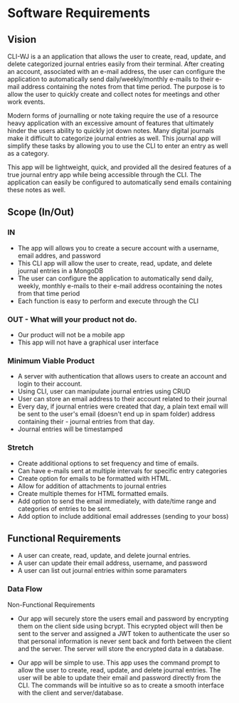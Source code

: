 # Software Requirements
## Vision

CLI-WJ is a an application that allows the user to create, read, update, and delete categorized journal entries easily from their terminal. After creating an account, associated with an e-mail address, the user can configure the application to automatically send daily/weekly/monthly e-mails to their e-mail address containing the notes from that time period. The purpose is to allow the user to quickly create and collect notes for meetings and other work events.

Modern forms of journalling or note taking require the use of a resource heavy application with an excessive amount of features that ultimately hinder the users ability to quickly jot down notes. Many digital journals make it difficult to categorize journal entries as well. This journal app will simplify these tasks by allowing you to use the CLI to enter an entry as well as a category.

This app will be lightweight, quick, and provided all the desired features of a true journal entry app while being accessible through the CLI. The application can easily be configured to automatically send emails containing these notes as well.

## Scope (In/Out)
### IN 
- The app will allows you to create a secure account with a username, email addres, and password
- This CLI app will allow the user to create, read, update, and delete journal entries in a MongoDB
- The user can configure the application to automatically send daily, weekly, monthly e-mails to their e-mail address ocontaining the notes from that time period
- Each function is easy to perform and execute through the CLI

### OUT - What will your product not do.
- Our product will not be a mobile app
- This app will not have a graphical user interface

### Minimum Viable Product 
- A server with authentication that allows users to create an account and login to their account.
- Using CLI, user can manipulate journal entries using CRUD
- User can store an email address to their account related to their journal
- Every day, if journal entries were created that day, a plain text email will be sent to the user's email (doesn't end up in spam folder) address containing their - journal entries from that day.
- Journal entries will be timestamped

### Stretch
- Create additional options to set frequency and time of emails.
- Can have e-mails sent at multiple intervals for specific entry categories
- Create option for emails to be formatted with HTML.
- Allow for addition of attachments to journal entries
- Create multiple themes for HTML formatted emails.
- Add option to send the email immediately, with date/time range and categories of entries to be sent.
- Add option to include additional email addresses (sending to your boss)

## Functional Requirements
- A user can create, read, update, and delete journal entries.
- A user can update their email address, username, and password
- A user can list out journal entries within some paramaters

### Data Flow



Non-Functional Requirements 
- Our app will securely store the users email and password by encrypting them on the client side using bcrypt. This ecrypted object will then be sent to the server and assigned a JWT token to authenticate the user so that personal information is never sent back and forth between the client and the server. The server will store the encrypted data in a database.

- Our app will be simple to use. This app uses the command prompt to allow the user to create, read, update, and delete journal entries. The user will be able to update their email and password directly from the CLI. The commands will be intuitive so as to create a smooth interface with the client and server/database.

